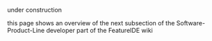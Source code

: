 under construction

this page shows an overview of the next subsection of the Software-Product-Line developer part of the FeatureIDE wiki